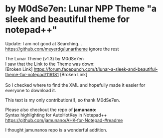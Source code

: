 # by M0dSe7en: Lunar NPP Theme "a sleek and beautiful theme for notepad++"

Update: I am not good at Searching...
https://github.com/meyerdg/lunartheme
ignore the rest


The Lunar Theme (v1.3) by M0dSe7en\
I saw that the Link to the Theme was down:\
[Broken Link] https://forum.facepunch.com/t/lunar-a-sleek-and-beautiful-theme-for-notepad/119181 [Broken Link]\
\
So I checked where to find the XML and hopefully made it easier for everyone to download it.

This text is my only contribution(!), so thank M0dSe7en.

Please also checkout the repo of **jamunano:**\
Syntax highlighting for AutoHotKey in Notepad++\
https://github.com/jamunano/AHK-for-Notepad-#readme

I thought jamunanos repo is a wonderful addition.
